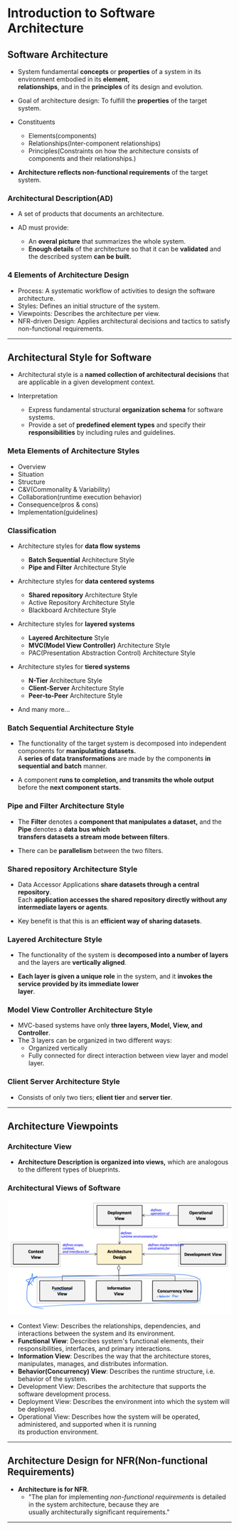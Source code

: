 # Introduction to Software Architecture

## Software Architecture

- System fundamental **concepts** or **properties** of a system in its environment embodied in its **element**,  
  **relationships**, and in the **principles** of its design and evolution.

- Goal of architecture design: To fulfill the **properties** of the target system.
- Constituents

  - Elements(components)
  - Relationships(Inter-component relationships)
  - Principles(Constraints on how the architecture consists of components and their relationships.)

- **Architecture reflects non-functional requirements** of the target system.

### Architectural Description(AD)

- A set of products that documents an architecture.

- AD must provide:
  - An **overal picture** that summarizes the whole system.
  - **Enough details** of the architecture so that it can be **validated** and the described system **can be built.**

### 4 Elements of Architecture Design

- Process: A systematic workflow of activities to design the software architecture.
- Styles: Defines an initial structure of the system.
- Viewpoints: Describes the architecture per view.
- NFR-driven Design: Applies architectural decisions and tactics to satisfy non-functional requirements.

---

## Architectural Style for Software

- Architectural style is a **named collection of architectural decisions** that are applicable in a given development context.

- Interpretation

  - Express fundamental structural **organization schema** for software systems.
  - Provide a set of **predefined element types** and specify their **responsibilities** by including rules and guidelines.

### Meta Elements of Architecture Styles

- Overview
- Situation
- Structure
- C&V(Commonality & Variability)
- Collaboration(runtime execution behavior)
- Consequence(pros & cons)
- Implementation(guidelines)

### Classification

- Architecture styles for **data flow systems**

  - **Batch Sequential** Architecture Style
  - **Pipe and Filter** Architecture Style

- Architecture styles for **data centered systems**

  - **Shared repository** Architecture Style
  - Active Repository Architecture Style
  - Blackboard Architecture Style

- Architecture styles for **layered systems**

  - **Layered Architecture** Style
  - **MVC(Model View Controller)** Architecture Style
  - PAC(Presentation Abstraction Control) Architecture Style

- Architecture styles for **tiered systems**

  - **N-Tier** Architecture Style
  - **Client-Server** Architecture Style
  - **Peer-to-Peer** Architecture Style

- And many more...

### Batch Sequential Architecture Style

- The functionality of the target system is decomposed into independent components for **manipulating datasets.**  
  A **series of data transformations** are made by the components **in sequential and batch** manner.

- A component **runs to completion, and transmits the whole output** before the **next component starts.**

### Pipe and Filter Architecture Style

- The **Filter** denotes a **component that manipulates a dataset,** and the **Pipe** denotes a **data bus which**  
  **transfers datasets a stream mode between filters**.

- There can be **parallelism** between the two filters.

### Shared repository Architecture Style

- Data Accessor Applications **share datasets through a central repository**.  
  Each **application accesses the shared repository directly without any intermediate layers or agents**.

- Key benefit is that this is an **efficient way of sharing datasets**.

### Layered Architecture Style

- The functionality of the system is **decomposed into a number of layers** and the layers are **vertically aligned**.

- **Each layer is given a unique role** in the system, and it **invokes the service provided by its immediate lower**  
  **layer**.

### Model View Controller Architecture Style

- MVC-based systems have only **three layers, Model, View, and Controller**.
- The 3 layers can be organized in two different ways:
  - Organized vertically
  - Fully connected for direct interaction between view layer and model layer.

### Client Server Architecture Style

- Consists of only two tiers; **client tier** and **server tier**.

---

## Architecture Viewpoints

### Architecture View

- **Architecture Description is organized into views,** which are analogous to the different types of blueprints.

### Architectural Views of Software

![picture 1](/images/OTHERS_TMP_SE_10.png)

- Context View: Describes the relationships, dependencies, and interactions between the system and its environment.
- **Functional View**: Describes system's functional elements, their responsibilities, interfaces, and primary interactions.
- **Information View**: Describes the way that the architecture stores, manipulates, manages, and distributes information.
- **Behavior(Concurrency) View**: Describes the runtime structure, i.e. behavior of the system.
- Development View: Describes the architecture that supports the software development process.
- Deployment View: Describes the environment into which the system will be deployed.
- Operational View: Describes how the system will be operated, administered, and supported when it is running  
  its production environment.

---

## Architecture Design for NFR(Non-functional Requirements)

- **Architecture is for NFR**.
  - "The plan for implementing _non-functional requirements_ is detailed in the system architecture, because they are  
    usually architecturally significant requirements."

---
